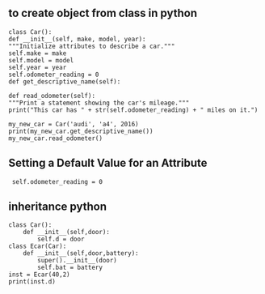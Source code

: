 ## to create object from class in python
    class Car():  
    def __init__(self, make, model, year):  
    """Initialize attributes to describe a car."""  
    self.make = make  
    self.model = model  
    self.year = year  
    self.odometer_reading = 0  
    def get_descriptive_name(self):  
       
    def read_odometer(self):  
    """Print a statement showing the car's mileage."""  
    print("This car has " + str(self.odometer_reading) + " miles on it.")  
    
    my_new_car = Car('audi', 'a4', 2016)  
    print(my_new_car.get_descriptive_name())  
    my_new_car.read_odometer()  
 
## Setting a Default Value for an Attribute
     self.odometer_reading = 0 


## inheritance python
    class Car():  
        def __init__(self,door):  
            self.d = door  
    class Ecar(Car):  
        def __init__(self,door,battery):  
            super().__init__(door)  
            self.bat = battery  
    inst = Ecar(40,2)   
    print(inst.d)    
 
